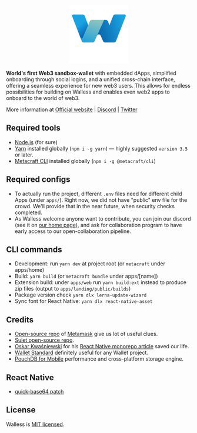 <div align="center">
  <img width=160 src="/apps/wallet/assets/img/icon-lg.png" />
</div>

**World's first Web3 sandbox-wallet** with embedded dApps, simplified onboarding through social logins, and a unified cross-chain interface, offering a seamless experience for new web3 users. This allows for endless possibilities for building on Walless and enables even web2 apps to onboard to the world of web3.

More information at [Official website](https://walless.io) | [Discord](https://discord.gg/2bzf9qjuN3) | [Twitter](https://twitter.com/walless_wallet)

## Required tools
- [Node.js](https://nodejs.org/en) (for sure)
- [Yarn](https://yarnpkg.com/getting-started/install) installed globally (`npm i -g yarn`) — highly suggested `version 3.5` or later.
- [Metacraft CLI](https://github.com/cocrafts/metacraft-cli) installed globally (`npm i -g @metacraft/cli`)

## Required configs
- To actually run the project, different `.env` files need for different child Apps (under `apps/`). Right now, we did not have "public" env file for the crowd. We'll provide that in the near future, when security checks completed.
- As Walless welcome anyone want to contribute, you can join our discord (see it on [our home page](https://walless.io)), and ask for collaboration program to have early access to our open-collaboration pipeline.

## CLI commands
- Development: run `yarn dev` at project root (or `metacraft` under apps/home)
- Build: `yarn build` (or `metacraft bundle` under apps/[name])
- Extension build: under `apps/web` run `yarn build:ext` instead to produce zip files (output to `apps/landing/public/builds`)
- Package version check `yarn dlx lerna-update-wizard`
- Sync font for React Native: `yarn dlx react-native-asset`

## Credits
- [Open-source repo](https://github.com/MetaMask/metamask-extension) of [Metamask](https://metamask.io/) give us lot of useful clues.
- [Suiet open-source repo](https://github.com/suiet/suiet).
- [Oskar Kwaśniewski](https://www.callstack.com/blog-author/oskar-kwasniewski) for his [React Native monorepo article](https://www.callstack.com/blog/setting-up-react-native-monorepo-with-yarn-workspaces) saved our life.
- [Wallet Standard](https://github.com/wallet-standard/wallet-standard) definitely useful for any Wallet project.
- [PouchDB for Mobile](https://dev.to/craftzdog/a-performant-way-to-use-pouchdb7-on-react-native-in-2022-24ej) performance and cross-platform storage engine.

## React Native
- [quick-base64 patch](https://github.com/craftzdog/react-native-quick-base64/issues/19)

## License
Walless is [MIT licensed](./LICENSE).
